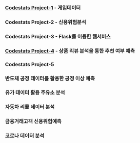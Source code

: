 ### [Codestats Project-1](https://github.com/Raziel-JKM/Mini-Project/tree/main/Codestats%20Project-1) - 게임데이터

### Codestats Project-2 - 신용위험분석

### Codestats Project-3 - Flask를 이용한 웹서비스 

### [Codestats Project-4](https://github.com/Raziel-JKM/Mini-Project/tree/main/Codestats%20Project-4) - 상품 리뷰 분석을 통한 추천 여부 예측

### Codestats Project-5

### 반도체 공정 데이터를 활용한 공정 이상 예측

### 유가 데이터 활용 주유소 분석

### 자동차 리콜 데이터 분석

### 금융거래고객 신용위험예측

### 코로나 데이터 분석
